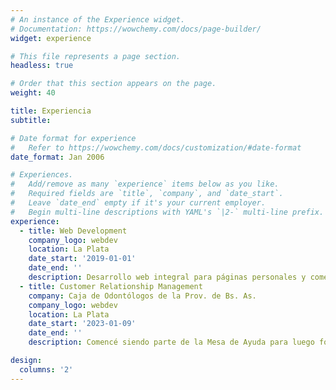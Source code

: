 ```yaml
---
# An instance of the Experience widget.
# Documentation: https://wowchemy.com/docs/page-builder/
widget: experience

# This file represents a page section.
headless: true

# Order that this section appears on the page.
weight: 40

title: Experiencia
subtitle:

# Date format for experience
#   Refer to https://wowchemy.com/docs/customization/#date-format
date_format: Jan 2006

# Experiences.
#   Add/remove as many `experience` items below as you like.
#   Required fields are `title`, `company`, and `date_start`.
#   Leave `date_end` empty if it's your current employer.
#   Begin multi-line descriptions with YAML's `|2-` multi-line prefix.
experience:
  - title: Web Development
    company_logo: webdev
    location: La Plata
    date_start: '2019-01-01'
    date_end: ''
    description: Desarrollo web integral para páginas personales y comercios electrónicos locales.
  - title: Customer Relationship Management
    company: Caja de Odontólogos de la Prov. de Bs. As.
    company_logo: webdev
    location: La Plata
    date_start: '2023-01-09'
    date_end: ''
    description: Comencé siendo parte de la Mesa de Ayuda para luego formar parte del equipo de trabajo de CRM. Actualmente trabajo en el desarrollo de plataformas para la mejora en la atención a los usuarios de la organización. 

design:
  columns: '2'
---
```

